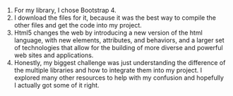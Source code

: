 1.  For my library, I chose Bootstrap 4.
2. I download the files for it, because it was the best way to compile the other files and get the code into my project.
3. Html5 changes the web by introducing a new version of the html language, with new elements, attributes, and behaviors, and a larger set of technologies that allow for the building of more diverse and powerful web sites and applications.
4. Honestly, my biggest challenge was just understanding the difference of the multiple libraries and how to integrate them into my project. I explored many other resources to help with my confusion and hopefully I actually got some of it right. 
